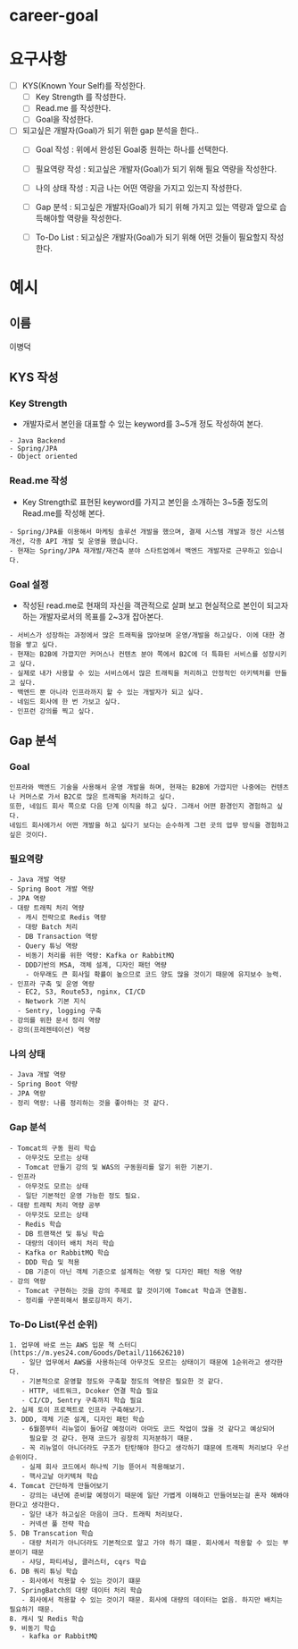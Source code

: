 # career-goal

# 요구사항
- [ ] KYS(Known Your Self)를 작성한다.
    - [ ] Key Strength 를 작성한다.
    - [ ] Read.me 를 작성한다.
    - [ ] Goal을 작성한다.
- [ ] 되고싶은 개발자(Goal)가 되기 위한 gap 분석을 한다..
    - [ ] Goal 작성 : 위에서 완성된 Goal중 원하는 하나를 선택한다.
    - [ ] 필요역량 작성 : 되고싶은 개발자(Goal)가 되기 위해 필요 역량을 작성한다.
    - [ ] 나의 상태 작성 : 지금 나는 어떤 역량을 가지고 있는지 작성한다.
    - [ ] Gap 분석 : 되고싶은 개발자(Goal)가 되기 위해 가지고 있는 역량과 앞으로 습득해야할 역량을 작성한다.
    - [ ] To-Do List : 되고싶은 개발자(Goal)가 되기 위해 어떤 것들이 필요할지 작성한다.


# 예시
## 이름
이병덕
## KYS 작성
### Key Strength
- 개발자로서 본인을 대표할 수 있는 keyword를 3~5개 정도 작성하여 본다.
```text
- Java Backend
- Spring/JPA
- Object oriented
```
### Read.me 작성
- Key Strength로 표현된 keyword를 가지고 본인을 소개하는 3~5줄 정도의 Read.me를 작성해 본다.
```text
- Spring/JPA를 이용해서 마케팅 솔루션 개발을 했으며, 결제 시스템 개발과 정산 시스템 개선, 각종 API 개발 및 운영을 했습니다.
- 현재는 Spring/JPA 재개발/재건축 분야 스타트업에서 백엔드 개발자로 근무하고 있습니다.
``` 

### Goal 설정
- 작성된 read.me로 현재의 자신을 객관적으로 살펴 보고 현실적으로 본인이 되고자하는 개발자로서의 목표를 2~3개 잡아본다.
```text
- 서비스가 성장하는 과정에서 많은 트래픽을 많아보며 운영/개발을 하고싶다. 이에 대한 경험을 쌓고 싶다.
- 현재는 B2B에 가깝지만 커머스나 컨텐츠 분야 쪽에서 B2C에 더 특화된 서비스를 성장시키고 싶다.
- 실제로 내가 사용할 수 있는 서비스에서 많은 트래픽을 처리하고 안정적인 아키텍처를 만들고 싶다.
- 백엔드 뿐 아니라 인프라까지 할 수 있는 개발자가 되고 싶다.
- 네임드 회사에 한 번 가보고 싶다.
- 인프런 강의를 찍고 싶다.
```
## Gap 분석
### Goal
```text
인프라와 백엔드 기술을 사용해서 운영 개발을 하며, 현재는 B2B에 가깝지만 나중에는 컨텐츠나 커머스로 가서 B2C로 많은 트래픽을 처리하고 싶다.
또한, 네임드 회사 쪽으로 다음 단계 이직을 하고 싶다. 그래서 어떤 환경인지 경험하고 싶다.
네임드 회사에가서 어떤 개발을 하고 싶다기 보다는 순수하게 그런 곳의 업무 방식을 경험하고 싶은 것이다.
```
### 필요역량
```text
- Java 개발 역량
- Spring Boot 개발 역량
- JPA 역량
- 대량 트래픽 처리 역량
  - 캐시 전략으로 Redis 역량
  - 대량 Batch 처리
  - DB Transaction 역량
  - Query 튜닝 역량
  - 비동기 처리를 위한 역량: Kafka or RabbitMQ
  - DDD기반의 MSA, 객체 설계, 디자인 패턴 역량
    - 아무래도 큰 회사일 확률이 높으므로 코드 양도 많을 것이기 때문에 유지보수 능력.
- 인프라 구축 및 운영 역량
  - EC2, S3, Route53, nginx, CI/CD 
  - Network 기본 지식
  - Sentry, logging 구축
- 강의를 위한 문서 정리 역량
- 강의(프레젠테이션) 역량
```
### 나의 상태
```text
- Java 개발 역량
- Spring Boot 약량
- JPA 역량
- 정리 역량: 나름 정리하는 것을 좋아하는 것 같다.
```
### Gap 분석
```text
- Tomcat의 구동 원리 학습
  - 아무것도 모르는 상태
  - Tomcat 만들기 강의 및 WAS의 구동원리를 알기 위한 기본기.
- 인프라
  - 아무것도 모르는 상태
  - 일단 기본적인 운영 가능한 정도 필요.
- 대량 트래픽 처리 역량 공부
  - 아무것도 모르는 상태
  - Redis 학습
  - DB 트랜잭션 및 튜닝 학습
  - 대량의 데이터 배치 처리 학습
  - Kafka or RabbitMQ 학습
  - DDD 학습 및 적용
  - DB 기준이 아닌 객체 기준으로 설계하는 역량 및 디자인 패턴 적용 역량
- 강의 역량
  - Tomcat 구현하는 것을 강의 주제로 할 것이기에 Tomcat 학습과 연결됨.
  - 정리를 구쭌히해서 블로깅까지 하기.
```
### To-Do List(우선 순위)
```text
1. 업무에 바로 쓰는 AWS 입문 책 스터디(https://m.yes24.com/Goods/Detail/116626210)
   - 일단 업무에서 AWS를 사용하는데 아무것도 모르는 상태이기 때문에 1순위라고 생각한다.
   - 기본적으로 운영할 정도와 구축할 정도의 역량은 필요한 것 같다.
   - HTTP, 네트워크, Dcoker 연결 학습 필요
   - CI/CD, Sentry 구축까지 학습 필요
2. 실제 토이 프로젝트로 인프라 구축해보기.
3. DDD, 객체 기준 설계, 디자인 패턴 학습
   - 6월쯤부터 리뉴얼이 들어갈 예정이라 아마도 코드 작업이 많을 것 같다고 예상되어
     필요할 것 같다. 현재 코드가 굉장히 지저분하기 때문.
   - 꼭 리뉴얼이 아니더라도 구조가 탄탄해야 한다고 생각하기 떄문에 트래픽 처리보다 우선 순위이다.
   - 실제 회사 코드에서 하나씩 기능 뜯어서 적용해보기.
   - 핵사고날 아키텍쳐 학습
4. Tomcat 간단하게 만들어보기
   - 강의는 내년에 준비할 예정이기 때문에 일단 가볍게 이해하고 만들어보는걸 혼자 해봐야 한다고 생각한다.
   - 일단 내가 하고싶은 마음이 크다. 트래픽 처리보다.
   - 커넥션 풀 전략 학습
5. DB Transcation 학습 
   - 대량 처리가 아니더라도 기본적으로 알고 가야 하기 떄문. 회사에서 적용할 수 있는 부분이기 때문
   - 샤딩, 파티셔닝, 클러스터, cqrs 학습
6. DB 쿼리 튜닝 학습
   - 회사에서 적용할 수 있는 것이기 떄문
7. SpringBatch의 대량 데이터 처리 학습
   - 회사에서 적용할 수 있는 것이기 때문. 회사에 대량의 데이터는 없음. 하지만 배치는 필요하기 때문.
8. 캐시 및 Redis 학습
9. 비동기 학습
   - kafka or RabbitMQ
```



